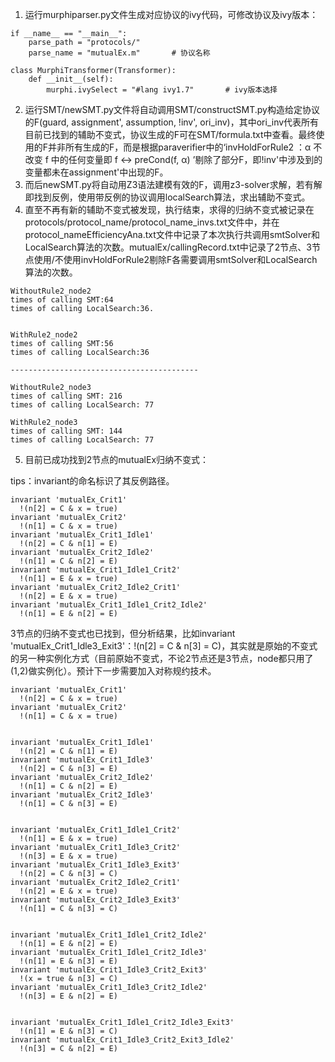 
1. 运行murphiparser.py文件生成对应协议的ivy代码，可修改协议及ivy版本：
```
if __name__ == "__main__":
    parse_path = "protocols/"
    parse_name = "mutualEx.m"		# 协议名称
```
```
class MurphiTransformer(Transformer):
    def __init__(self):
        murphi.ivySelect = "#lang ivy1.7"		# ivy版本选择
```

2. 运行SMT/newSMT.py文件将自动调用SMT/constructSMT.py构造给定协议的F(guard, assignment', assumption, !inv', ori_inv)，其中ori_inv代表所有目前已找到的辅助不变式，协议生成的F可在SMT/formula.txt中查看。最终使用的F并非所有生成的F，而是根据paraverifier中的‘invHoldForRule2 ：α 不改变 f 中的任何变量即 f ↔ preCond(f, α) ’剔除了部分F，即!inv'中涉及到的变量都未在assignment'中出现的F。
3. 而后newSMT.py将自动用Z3语法建模有效的F，调用z3-solver求解，若有解即找到反例，使用带反例的协议调用localSearch算法，求出辅助不变式。
4. 直至不再有新的辅助不变式被发现，执行结束，求得的归纳不变式被记录在protocols/protocol_name/protocol_name_invs.txt文件中，并在protocol_nameEfficiencyAna.txt文件中记录了本次执行共调用smtSolver和LocalSearch算法的次数。mutualEx/callingRecord.txt中记录了2节点、3节点使用/不使用invHoldForRule2剔除F各需要调用smtSolver和LocalSearch算法的次数。
```
WithoutRule2_node2
times of calling SMT:64
times of calling LocalSearch:36.


WithRule2_node2
times of calling SMT:56
times of calling LocalSearch:36

------------------------------------------

WithoutRule2_node3
times of calling SMT: 216
times of calling LocalSearch: 77

WithRule2_node3
times of calling SMT: 144
times of calling LocalSearch: 77
```

5. 目前已成功找到2节点的mutualEx归纳不变式：

tips：invariant的命名标识了其反例路径。
```
invariant 'mutualEx_Crit1'
  !(n[2] = C & x = true)
invariant 'mutualEx_Crit2'
  !(n[1] = C & x = true)
invariant 'mutualEx_Crit1_Idle1'
  !(n[2] = C & n[1] = E)
invariant 'mutualEx_Crit2_Idle2'
  !(n[1] = C & n[2] = E)
invariant 'mutualEx_Crit1_Idle1_Crit2'
  !(n[1] = E & x = true)
invariant 'mutualEx_Crit2_Idle2_Crit1'
  !(n[2] = E & x = true)
invariant 'mutualEx_Crit1_Idle1_Crit2_Idle2'
  !(n[1] = E & n[2] = E)
```
3节点的归纳不变式也已找到，但分析结果，比如invariant 'mutualEx_Crit1_Idle3_Exit3'：!(n[2] = C & n[3] = C)，其实就是原始的不变式的另一种实例化方式（目前原始不变式，不论2节点还是3节点，node都只用了(1,2)做实例化）。预计下一步需要加入对称规约技术。
```
invariant 'mutualEx_Crit1'
  !(n[2] = C & x = true)
invariant 'mutualEx_Crit2'
  !(n[1] = C & x = true)
  
  
invariant 'mutualEx_Crit1_Idle1'
  !(n[2] = C & n[1] = E)
invariant 'mutualEx_Crit1_Idle3'
  !(n[2] = C & n[3] = E)
invariant 'mutualEx_Crit2_Idle2'
  !(n[1] = C & n[2] = E)
invariant 'mutualEx_Crit2_Idle3'
  !(n[1] = C & n[3] = E)
  
  
invariant 'mutualEx_Crit1_Idle1_Crit2'
  !(n[1] = E & x = true)
invariant 'mutualEx_Crit1_Idle3_Crit2'
  !(n[3] = E & x = true)
invariant 'mutualEx_Crit1_Idle3_Exit3'
  !(n[2] = C & n[3] = C)
invariant 'mutualEx_Crit2_Idle2_Crit1'
  !(n[2] = E & x = true)
invariant 'mutualEx_Crit2_Idle3_Exit3'
  !(n[1] = C & n[3] = C)
  
  
invariant 'mutualEx_Crit1_Idle1_Crit2_Idle2'
  !(n[1] = E & n[2] = E)
invariant 'mutualEx_Crit1_Idle1_Crit2_Idle3'
  !(n[1] = E & n[3] = E)
invariant 'mutualEx_Crit1_Idle3_Crit2_Exit3'
  !(x = true & n[3] = C)
invariant 'mutualEx_Crit1_Idle3_Crit2_Idle2'
  !(n[3] = E & n[2] = E)
  
  
invariant 'mutualEx_Crit1_Idle1_Crit2_Idle3_Exit3'
  !(n[1] = E & n[3] = C)
invariant 'mutualEx_Crit1_Idle3_Crit2_Exit3_Idle2'
  !(n[3] = C & n[2] = E)
```
